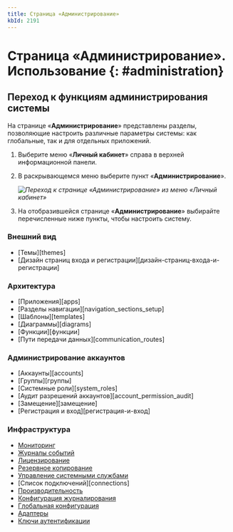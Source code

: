 ```yaml
---
title: Страница «Администрирование»
kbId: 2191
---
```


# Страница «Администрирование». Использование {: #administration}

## Переход к функциям администрирования системы

На странице «**Администрирование**» представлены разделы, позволяющие настроить различные параметры системы: как глобальные, так и для отдельных приложений.

1. Выберите меню «**Личный кабинет**» справа в верхней информационной панели.
2. В раскрывающемся меню выберите пункт «**Администрирование**».

    _![Переход к странице «Администрирование» из меню «Личный кабинет»](personal_menu.png)_

3. На отобразившейся странице «**Администрирование**» выбирайте перечисленные ниже пункты, чтобы настроить систему.

### Внешний вид

* [Темы][themes]
* [Дизайн страниц входа и регистрации][дизайн-страниц-входа-и-регистрации]

### Архитектура

* [Приложения][apps]
* [Разделы навигации][navigation_sections_setup]
* [Шаблоны][templates]
* [Диаграммы][diagrams]
* [Функции][функции]
* [Пути передачи данных][communication_routes]

### Администрирование аккаунтов

* [Аккаунты][accounts]
* [Группы][группы]
* [Системные роли][system_roles]
* [Аудит разрешений аккаунтов][account_permission_audit]
* [Замещение][замещение]
* [Регистрация и вход][регистрация-и-вход]

### Инфраструктура

* [Мониторинг](monitoring.md)
* [Журналы событий](logs.md)
* [Лицензирование](licensing.md)
* [Резервное копирование](backup.md)
* [Управление системными службами](system_service_management.md)
* [Список подключений][connections]
* [Производительность](performance.md)
* [Конфигурация журналирования](logging_configuration.md)
* [Глобальная конфигурация](global_configuration.md)
* [Адаптеры](adapters.md)
* [Ключи аутентификации](authentication_key.md)
